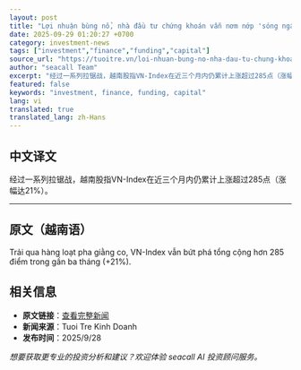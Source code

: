 ```yaml
---
layout: post
title: "Lợi nhuận bùng nổ, nhà đầu tư chứng khoán vẫn nơm nớp 'sóng ngầm'"
date: 2025-09-29 01:20:27 +0700
category: investment-news
tags: ["investment","finance","funding","capital"]
source_url: "https://tuoitre.vn/loi-nhuan-bung-no-nha-dau-tu-chung-khoan-van-nom-nop-song-ngam-20250928111049591.htm"
author: "seacall Team"
excerpt: "经过一系列拉锯战，越南股指VN-Index在近三个月内仍累计上涨超过285点（涨幅达21%）。..."
featured: false
keywords: "investment, finance, funding, capital"
lang: vi
translated: true
translated_lang: zh-Hans
---
```


## 中文译文

经过一系列拉锯战，越南股指VN-Index在近三个月内仍累计上涨超过285点（涨幅达21%）。

---

## 原文（越南语）

Trải qua hàng loạt pha giằng co, VN-Index vẫn bứt phá tổng cộng hơn 285 điểm trong gần ba tháng (+21%).

## 相关信息

- **原文链接**：[查看完整新闻](https://tuoitre.vn/loi-nhuan-bung-no-nha-dau-tu-chung-khoan-van-nom-nop-song-ngam-20250928111049591.htm)
- **新闻来源**：Tuoi Tre Kinh Doanh
- **发布时间**：2025/9/28

*想要获取更专业的投资分析和建议？欢迎体验 seacall AI 投资顾问服务。*